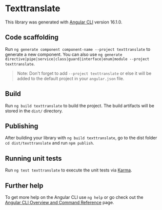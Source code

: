 # Texttranslate

This library was generated with [Angular CLI](https://github.com/angular/angular-cli) version 16.1.0.

## Code scaffolding

Run `ng generate component component-name --project texttranslate` to generate a new component. You can also use `ng generate directive|pipe|service|class|guard|interface|enum|module --project texttranslate`.
> Note: Don't forget to add `--project texttranslate` or else it will be added to the default project in your `angular.json` file. 

## Build

Run `ng build texttranslate` to build the project. The build artifacts will be stored in the `dist/` directory.

## Publishing

After building your library with `ng build texttranslate`, go to the dist folder `cd dist/texttranslate` and run `npm publish`.

## Running unit tests

Run `ng test texttranslate` to execute the unit tests via [Karma](https://karma-runner.github.io).

## Further help

To get more help on the Angular CLI use `ng help` or go check out the [Angular CLI Overview and Command Reference](https://angular.io/cli) page.
